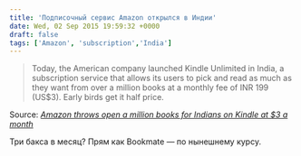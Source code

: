 ```yaml
---
title: 'Подписочный сервис Amazon открылся в Индии'
date: Wed, 02 Sep 2015 19:59:32 +0000
draft: false
tags: ['Amazon', 'subscription','India']
---
```


> Today, the American company launched Kindle Unlimited in India, a subscription service that allows its users to pick and read as much as they want from over a million books at a monthly fee of INR 199 (US$3). Early birds get it half price.

Source: _[Amazon throws open a million books for Indians on Kindle at $3 a month](https://www.techinasia.com/amazon-kindle-unlimited-launches-in-india/)_

Три бакса в месяц? Прям как Bookmate — по нынешнему курсу.